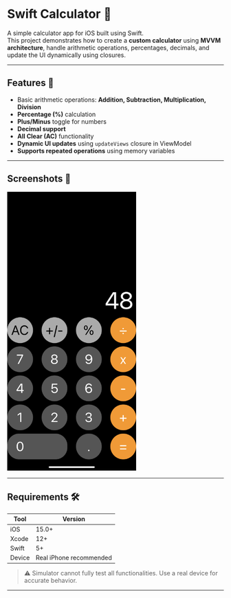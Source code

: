 # Swift Calculator 🧮

A simple calculator app for iOS built using Swift.  
This project demonstrates how to create a **custom calculator** using **MVVM architecture**, handle arithmetic operations, percentages, decimals, and update the UI dynamically using closures.

---

## Features 🚀

- Basic arithmetic operations: **Addition, Subtraction, Multiplication, Division**
- **Percentage (%)** calculation
- **Plus/Minus** toggle for numbers
- **Decimal support**
- **All Clear (AC)** functionality
- **Dynamic UI updates** using `updateViews` closure in ViewModel
- **Supports repeated operations** using memory variables

---

## Screenshots 📱

<img src="https://github.com/muhaiminmahi/Swift_Calculator/blob/main/image/IMG_0986.PNG" alt="Calculator Screenshot" width="300"/>


---

## Requirements 🛠

| Tool        | Version       |
|------------|---------------|
| iOS        | 15.0+         |
| Xcode      | 12+           |
| Swift      | 5+            |
| Device     | Real iPhone recommended |

> ⚠️ Simulator cannot fully test all functionalities. Use a real device for accurate behavior.

---


